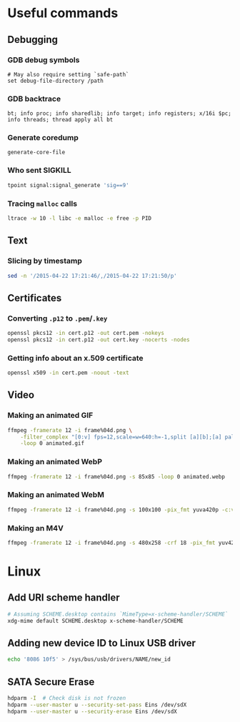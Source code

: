 # Useful commands

## Debugging

### GDB debug symbols

```gdb
# May also require setting `safe-path`
set debug-file-directory /path
```

### GDB backtrace

```gdb
bt; info proc; info sharedlib; info target; info registers; x/16i $pc; info threads; thread apply all bt
```

### Generate coredump

```gdb
generate-core-file
```

### Who sent SIGKILL

```bash
tpoint signal:signal_generate 'sig==9'
```

### Tracing `malloc` calls

```bash
ltrace -w 10 -l libc -e malloc -e free -p PID
```

## Text

### Slicing by timestamp

```bash
sed -n '/2015-04-22 17:21:46/,/2015-04-22 17:21:50/p'
```


## Certificates

### Converting `.p12` to `.pem`/`.key`

```bash
openssl pkcs12 -in cert.p12 -out cert.pem -nokeys
openssl pkcs12 -in cert.p12 -out cert.key -nocerts -nodes
```

### Getting info about an x.509 certificate

```bash
openssl x509 -in cert.pem -noout -text
```


## Video

### Making an animated GIF

```bash
ffmpeg -framerate 12 -i frame%04d.png \
    -filter_complex "[0:v] fps=12,scale=w=640:h=-1,split [a][b];[a] palettegen=reserve_transparent=on:max_colors=32 [p]; [b][p] paletteuse" \
    -loop 0 animated.gif
```

### Making an animated WebP

```bash
ffmpeg -framerate 12 -i frame%04d.png -s 85x85 -loop 0 animated.webp
```

### Making an animated WebM

```bash
ffmpeg -framerate 12 -i frame%04d.png -s 100x100 -pix_fmt yuva420p -c:v libvpx-vp9 -lossless 1 mow.webm
```

### Making an M4V

```bash
ffmpeg -framerate 12 -i frame%04d.png -s 480x258 -crf 18 -pix_fmt yuv420p animated.m4v
```


# Linux

## Add URI scheme handler

```bash
# Assuming SCHEME.desktop contains `MimeType=x-scheme-handler/SCHEME`
xdg-mime default SCHEME.desktop x-scheme-handler/SCHEME
```

## Adding new device ID to Linux USB driver

```bash
echo '8086 10f5' > /sys/bus/usb/drivers/NAME/new_id
```

## SATA Secure Erase

```bash
hdparm -I  # Check disk is not frozen
hdparm --user-master u --security-set-pass Eins /dev/sdX
hdparm --user-master u --security-erase Eins /dev/sdX
```

